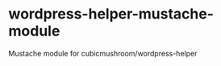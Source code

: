 wordpress-helper-mustache-module
================================

Mustache module for cubicmushroom/wordpress-helper
